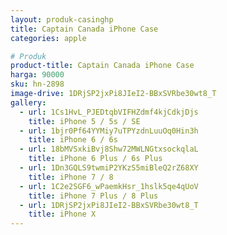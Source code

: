 ```yaml
---
layout: produk-casinghp
title: Captain Canada iPhone Case
categories: apple

# Produk
product-title: Captain Canada iPhone Case
harga: 90000
sku: hn-2898
image-drive: 1DRjSP2jxPi8JIeI2-BBxSVRbe30wt8_T
gallery:
  - url: 1Cs1HvL_PJEDtqbVIFHZdmf4kjCdkjDjs
    title: iPhone 5 / 5s / SE
  - url: 1bjr0Pf64YYMiy7uTPYzdnLuuOq0Hin3h
    title: iPhone 6 / 6s
  - url: 18bMVSxkiBvj8Shw72MWLNGtxsockqlaL
    title: iPhone 6 Plus / 6s Plus
  - url: 1Dn3GQLS9twmiP2YKzS5miBleQ2rZ68XY
    title: iPhone 7 / 8
  - url: 1C2e2SGF6_wPaemkHsr_1hslk5qe4qUoV
    title: iPhone 7 Plus / 8 Plus
  - url: 1DRjSP2jxPi8JIeI2-BBxSVRbe30wt8_T
    title: iPhone X
---
```

